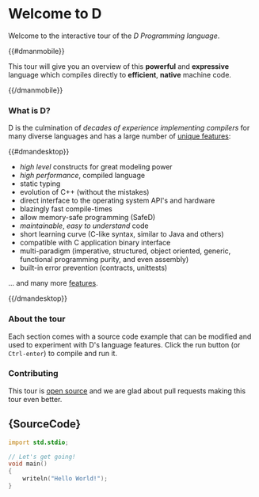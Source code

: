 # Welcome to D

Welcome to the interactive tour of the *D Programming language*.

{{#dmanmobile}}

This tour will give you an overview of this __powerful__ and __expressive__
language which compiles directly to __efficient__, __native__ machine code.

{{/dmanmobile}}

### What is D?

D is the culmination of _decades of experience implementing compilers_
for many diverse languages and has a large number of
[unique features](http://dlang.org/overview.html):

{{#dmandesktop}}

- _high level_ constructs for great modeling power
- _high performance_, compiled language
- static typing
- evolution of C++ (without the mistakes)
- direct interface to the operating system API's and hardware
- blazingly fast compile-times
- allow memory-safe programming (SafeD)
- _maintainable_, _easy to understand_ code
- short learning curve (C-like syntax, similar to Java and others)
- compatible with C application binary interface
- multi-paradigm (imperative, structured, object oriented, generic, functional programming purity, and even assembly)
- built-in error prevention (contracts, unittests)

... and many more [features](http://dlang.org/overview.html).

{{/dmandesktop}}

### About the tour

Each section comes with a source code example that can be modified and used
to experiment with D's language features.
Click the run button (or `Ctrl-enter`) to compile and run it.

### Contributing

This tour is [open source](https://github.com/stonemaster/dlang-tour)
and we are glad about pull requests making this tour even better.

## {SourceCode}

```d
import std.stdio;

// Let's get going!
void main()
{
    writeln("Hello World!");
}
```
